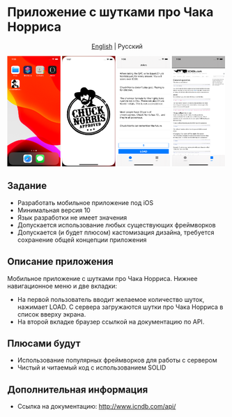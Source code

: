 # Приложение с шутками про Чака Норриса
<p align="center">
  <a href="README.ru-RU.md">English</a> |
  <span>Русский</span> 
</p>
<img src="./Description/1.home.png" alt="Home"
	title="Home screen" width="122" height="253" />
<img src="./Description/2.launch.png" alt="Launch"
	title="Launch screen" width="122" height="253" />
<img src="./Description/3.jokes.png" alt="Jokes"
	title="Jokes screen" width="122" height="253" />
<img src="./Description/4.api-info.png" alt="Api-Info"
	title="Api-Inf screen" width="122" height="253" />

## Задание

* Разработать мобильное приложение под iOS
* Минимальная версия 10
* Язык разработки не имеет значения
* Допускается использование любых существующих фреймворков
* Допускается (и будет плюсом) кастомизация дизайна, требуется сохранение общей концепции приложения

## Описание приложения

Мобильное приложение с шутками про Чака Норриса. Нижнее навигационное меню и две вкладки: 
* На первой пользователь вводит желаемое количество шуток, нажимает LOAD. С сервера загружаются шутки про Чака Норриса в список вверху экрана. 
* На второй вкладке браузер ссылкой на документацию по API.

## Плюсами будут

* Использование популярных фреймворков для работы с сервером
* Чистый и читаемый код с использованием SOLID

## Дополнительная информация

* Ссылка на документацию: http://www.icndb.com/api/
